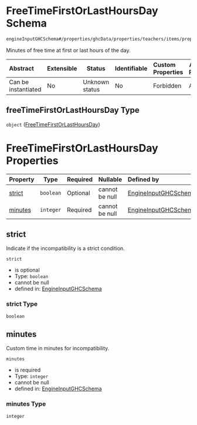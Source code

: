 # FreeTimeFirstOrLastHoursDay Schema

```txt
engineInputGHCSchema#/properties/ghcData/properties/teachers/items/properties/settings/items/properties/incompatibilities/properties/freeTimeFirstOrLastHoursDay
```

Minutes of free time at first or last hours of the day.


| Abstract            | Extensible | Status         | Identifiable | Custom Properties | Additional Properties | Access Restrictions | Defined In                                                         |
| :------------------ | ---------- | -------------- | ------------ | :---------------- | --------------------- | ------------------- | ------------------------------------------------------------------ |
| Can be instantiated | No         | Unknown status | No           | Forbidden         | Allowed               | none                | [ghc.schema.json\*](../out/ghc.schema.json "open original schema") |

## freeTimeFirstOrLastHoursDay Type

`object` ([FreeTimeFirstOrLastHoursDay](ghc-properties-ghcdata-properties-teachers-teacher-properties-settings-periodsetting-properties-incompatibilities-properties-freetimefirstorlasthoursday.md))

# FreeTimeFirstOrLastHoursDay Properties

| Property            | Type      | Required | Nullable       | Defined by                                                                                                                                                                                                                                                                                                                                                                                   |
| :------------------ | --------- | -------- | -------------- | :------------------------------------------------------------------------------------------------------------------------------------------------------------------------------------------------------------------------------------------------------------------------------------------------------------------------------------------------------------------------------------------- |
| [strict](#strict)   | `boolean` | Optional | cannot be null | [EngineInputGHCSchema](ghc-properties-ghcdata-properties-teachers-teacher-properties-settings-periodsetting-properties-incompatibilities-properties-freetimefirstorlasthoursday-properties-strict.md "engineInputGHCSchema#/properties/ghcData/properties/teachers/items/properties/settings/items/properties/incompatibilities/properties/freeTimeFirstOrLastHoursDay/properties/strict")   |
| [minutes](#minutes) | `integer` | Required | cannot be null | [EngineInputGHCSchema](ghc-properties-ghcdata-properties-teachers-teacher-properties-settings-periodsetting-properties-incompatibilities-properties-freetimefirstorlasthoursday-properties-minutes.md "engineInputGHCSchema#/properties/ghcData/properties/teachers/items/properties/settings/items/properties/incompatibilities/properties/freeTimeFirstOrLastHoursDay/properties/minutes") |

## strict

Indicate if the incompatibility is a strict condition.


`strict`

-   is optional
-   Type: `boolean`
-   cannot be null
-   defined in: [EngineInputGHCSchema](ghc-properties-ghcdata-properties-teachers-teacher-properties-settings-periodsetting-properties-incompatibilities-properties-freetimefirstorlasthoursday-properties-strict.md "engineInputGHCSchema#/properties/ghcData/properties/teachers/items/properties/settings/items/properties/incompatibilities/properties/freeTimeFirstOrLastHoursDay/properties/strict")

### strict Type

`boolean`

## minutes

Custom time in minutes for incompatibility.


`minutes`

-   is required
-   Type: `integer`
-   cannot be null
-   defined in: [EngineInputGHCSchema](ghc-properties-ghcdata-properties-teachers-teacher-properties-settings-periodsetting-properties-incompatibilities-properties-freetimefirstorlasthoursday-properties-minutes.md "engineInputGHCSchema#/properties/ghcData/properties/teachers/items/properties/settings/items/properties/incompatibilities/properties/freeTimeFirstOrLastHoursDay/properties/minutes")

### minutes Type

`integer`
